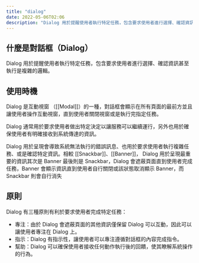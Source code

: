 ```yaml
---
title: "dialog"
date: 2022-05-06T02:06
description: "Dialog 用於提醒使用者執行特定任務，包含要求使用者進行選擇、確認資訊甚至執行是複雜的邏輯..."
---
```

## 什麼是對話框（Dialog）
Dialog 用於提醒使用者執行特定任務，包含要求使用者進行選擇、確認資訊甚至執行是複雜的邏輯。
## 使用時機
Dialog 是互動視窗 （[[Modal]]）的一種，對話框會顯示在所有頁面的最前方並且讓使用者操作互動視窗，直到使用者關閉視窗或是執行完指定任務。

Dialog 通常用於要求使用者做出特定決定以讓服務可以繼續運行，另外也用於確保使用者有明確接收到系統傳達的資訊。

Dialog 用於呈現會導致系統無法執行的錯誤訊息、也用於要求使用者執行複雜任務、或是確認特定資訊。相較 [[Snackbar]]、[[Banner]]， Dialog 用於呈現最重要的資訊其次是 Banner 最後則是 Snackbar，Dialog 會遮蔽頁面直到使用者完成任務，Banner 會顯示資訊直到使用者自行關閉或該狀態取消顯示 Banner，而 Snackbar 則會自行消失

## 原則
Dialog 有三種原則有利於要求使用者完成特定任務：
- 專注：由於 Dialog 會遮蔽頁面的其他資訊僅保留 Dialog 可以互動，因此可以讓使用者專注在 Dialog 上。
- 指示：Dialog 有指示性，讓使用者可以專注遵循對話框的內容完成指令。
- 幫助：Dialog 可以確保使用者接收任何動作執行後的回饋，使其瞭解系統操作的行為。